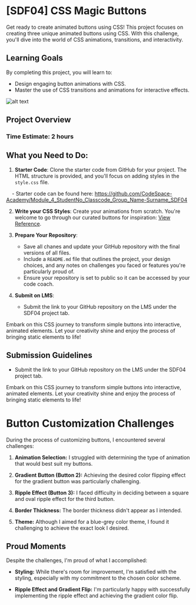 # [SDF04] CSS Magic Buttons

Get ready to create animated buttons using CSS! This project focuses on creating three unique animated buttons using CSS. With this challenge, you'll dive into the world of CSS animations, transitions, and interactivity.

## Learning Goals

By completing this project, you will learn to:

- Design engaging button animations with CSS.
- Master the use of CSS transitions and animations for interactive effects.

![alt text](./images/image.png)

## Project Overview

### Time Estimate: 2 hours

## What you Need to Do:

1. **Starter Code**: Clone the starter code from GitHub for your project. The HTML structure is provided, and you'll focus on adding styles in the `style.css` file.

    - Starter code can be found here: https://github.com/CodeSpace-Academy/Module_4_StudentNo_Classcode_Group_Name-Surname_SDF04

2. **Write your CSS Styles**: Create your animations from scratch. You're welcome to go through our curated buttons for inspiration: [View Reference](https://codepen.io/codespace-academy/pen/xxmWrjX). 

3. **Prepare Your Repository**: 
    - Save all chanes and update your GitHub repository with the final versions of all files.
    - Include a `README.md` file that outlines the project, your design choices, and any notes on challenges you faced or features you're particularly proud of.
    - Ensure your repository is set to public so it can be accessed by your code coach.

4. **Submit on LMS**:
    - Submit the link to your GitHub repository on the LMS under the SDF04 project tab.

Embark on this CSS journey to transform simple buttons into interactive, animated elements. Let your creativity shine and enjoy the process of bringing static elements to life!


## Submission Guidelines
- Submit the link to your GitHub repository on the LMS under the SDF04 project tab.

Embark on this CSS journey to transform simple buttons into interactive, animated elements. Let your creativity shine and enjoy the process of bringing static elements to life!
# Button Customization Challenges

During the process of customizing buttons, I encountered several challenges:

1. **Animation Selection:** I struggled with determining the type of animation that would best suit my buttons.
   
2. **Gradient Button (Button 2):** Achieving the desired color flipping effect for the gradient button was particularly challenging.

3. **Ripple Effect (Button 3):** I faced difficulty in deciding between a square and oval ripple effect for the third button.

4. **Border Thickness:** The border thickness didn't appear as I intended.

5. **Theme:** Although I aimed for a blue-grey color theme, I found it challenging to achieve the exact look I desired.

## Proud Moments

Despite the challenges, I'm proud of what I accomplished:

- **Styling:** While there's room for improvement, I'm satisfied with the styling, especially with my commitment to the chosen color scheme.

- **Ripple Effect and Gradient Flip:** I'm particularly happy with successfully implementing the ripple effect and achieving the gradient color flip.